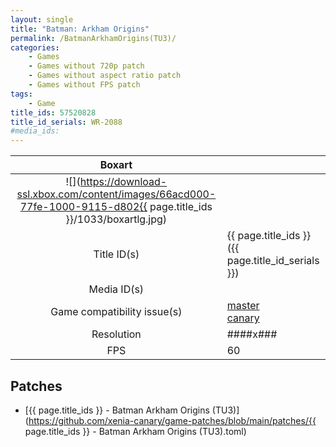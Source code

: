 ```yaml
---
layout: single
title: "Batman: Arkham Origins"
permalink: /BatmanArkhamOrigins(TU3)/
categories:
    - Games
    - Games without 720p patch
    - Games without aspect ratio patch
    - Games without FPS patch
tags:
    - Game
title_ids: 57520828
title_id_serials: WR-2088
#media_ids:
---
```


| Boxart                      |                                                                                        |
| :----:                      | :-                                                                                     |
| ![](https://download-ssl.xbox.com/content/images/66acd000-77fe-1000-9115-d802{{ page.title_ids }}/1033/boxartlg.jpg) |
| Title ID(s)                 | {{ page.title_ids }} ({{ page.title_id_serials }})                                     |
| Media ID(s)                 |                                                                    |
| Game compatibility issue(s) | [master](https://github.com/xenia-project/game-compatibility/issues/)<br>[canary](https://github.com/xenia-canary/game-compatibility/issues/) |
| Resolution                  | ####x###                                                                               |
| FPS                         | 60                                                                                     |

## Patches
* [{{ page.title_ids }} - Batman Arkham Origins (TU3)](https://github.com/xenia-canary/game-patches/blob/main/patches/{{ page.title_ids }} - Batman Arkham Origins (TU3).toml)

<!--This page was generated by a script. You can remove this comment once the page is verified to be free of mistakes.-->
